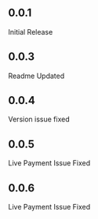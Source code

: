 ## 0.0.1
Initial Release

## 0.0.3
Readme Updated

## 0.0.4
Version issue fixed

## 0.0.5
Live Payment Issue Fixed

## 0.0.6
Live Payment Issue Fixed